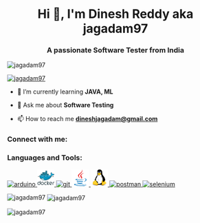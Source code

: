 <h1 align="center">Hi 👋, I'm Dinesh Reddy aka jagadam97</h1>
<h3 align="center">A passionate Software Tester from India</h3>

<p align="left"> <img src="https://komarev.com/ghpvc/?username=jagadam97&label=Profile%20views&color=0e75b6&style=flat" alt="jagadam97" /> </p>

<p align="left"> <a href="https://github.com/ryo-ma/github-profile-trophy"><img src="https://github-profile-trophy.vercel.app/?username=jagadam97" alt="jagadam97" /></a> </p>

- 🌱 I’m currently learning **JAVA, ML**

- 💬 Ask me about **Software Testing**

- 📫 How to reach me **dineshjagadam@gmail.com**

<h3 align="left">Connect with me:</h3>
<p align="left">
</p>

<h3 align="left">Languages and Tools:</h3>
<p align="left"> <a href="https://www.arduino.cc/" target="_blank" rel="noreferrer"> <img src="https://cdn.worldvectorlogo.com/logos/arduino-1.svg" alt="arduino" width="40" height="40"/> </a> <a href="https://www.docker.com/" target="_blank" rel="noreferrer"> <img src="https://raw.githubusercontent.com/devicons/devicon/master/icons/docker/docker-original-wordmark.svg" alt="docker" width="40" height="40"/> </a> <a href="https://git-scm.com/" target="_blank" rel="noreferrer"> <img src="https://www.vectorlogo.zone/logos/git-scm/git-scm-icon.svg" alt="git" width="40" height="40"/> </a> <a href="https://www.java.com" target="_blank" rel="noreferrer"> <img src="https://raw.githubusercontent.com/devicons/devicon/master/icons/java/java-original.svg" alt="java" width="40" height="40"/> </a> <a href="https://www.linux.org/" target="_blank" rel="noreferrer"> <img src="https://raw.githubusercontent.com/devicons/devicon/master/icons/linux/linux-original.svg" alt="linux" width="40" height="40"/> </a> <a href="https://postman.com" target="_blank" rel="noreferrer"> <img src="https://www.vectorlogo.zone/logos/getpostman/getpostman-icon.svg" alt="postman" width="40" height="40"/> </a> <a href="https://www.selenium.dev" target="_blank" rel="noreferrer"> <img src="https://raw.githubusercontent.com/detain/svg-logos/780f25886640cef088af994181646db2f6b1a3f8/svg/selenium-logo.svg" alt="selenium" width="40" height="40"/> </a> </p>

<p><img align="left" src="https://github-readme-stats.vercel.app/api/top-langs?username=jagadam97&show_icons=true&locale=en&layout=compact" alt="jagadam97" /></p>

<p>&nbsp;<img align="center" src="https://github-readme-stats.vercel.app/api?username=jagadam97&show_icons=true&locale=en" alt="jagadam97" /></p>

<p><img align="center" src="https://github-readme-streak-stats.herokuapp.com/?user=jagadam97&" alt="jagadam97" /></p>
